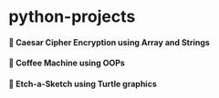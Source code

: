 # python-projects

<h4>📌 Caesar Cipher Encryption using Array and Strings </h4>
<h4>📌 Coffee Machine using OOPs </h4>
<h4>📌 Etch-a-Sketch using Turtle graphics </h4>


